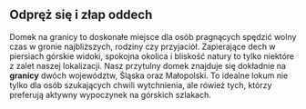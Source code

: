 ## Odpręż się i złap oddech

Domek na granicy to doskonałe miejsce dla osób pragnących spędzić wolny czas w gronie najbliższych, rodziny czy przyjaciół. Zapierające dech w piersiach górskie widoki, spokojna okolica i bliskość natury to tylko niektóre z zalet naszej lokalizacji. Nasz przytulny domek znajduje się dokładnie na **granicy** dwóch województw, Śląska oraz Małopolski. To idealne lokum nie tylko dla osób szukających chwili wytchnienia, ale rówież tych, którzy preferują aktywny wypoczynek na górskich szlakach.

&nbsp;
&nbsp;

